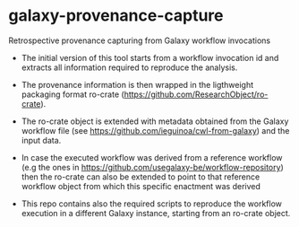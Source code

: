 # galaxy-provenance-capture
Retrospective provenance capturing from Galaxy workflow invocations


- The initial version of this tool starts from a workflow invocation id and extracts all information required to reproduce the analysis. 

- The provenance information is then wrapped in the ligthweight packaging format ro-crate (https://github.com/ResearchObject/ro-crate).

- The ro-crate object is extended with metadata obtained from the Galaxy workflow file (see https://github.com/ieguinoa/cwl-from-galaxy) and the input data.

- In case the executed workflow was derived from a reference workflow (e.g the ones in https://github.com/usegalaxy-be/workflow-repository) then the ro-crate can also be extended to point to that reference workflow object from which this specific enactment was derived 

- This repo contains also the required scripts to reproduce the workflow execution in a different Galaxy instance, starting from an ro-crate object. 

